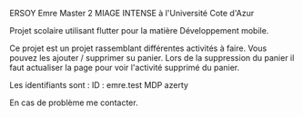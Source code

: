 ERSOY Emre  Master 2 MIAGE INTENSE à l'Université Cote d'Azur

Projet scolaire utilisant flutter pour la matière Développement mobile.

Ce projet est un projet rassemblant différentes activités à faire. Vous pouvez les ajouter / supprimer su panier.
Lors de la suppression du panier il faut actualiser la page pour voir l'activité supprimé du panier.

Les identifiants sont : ID : emre.test MDP azerty

En cas de problème me contacter.